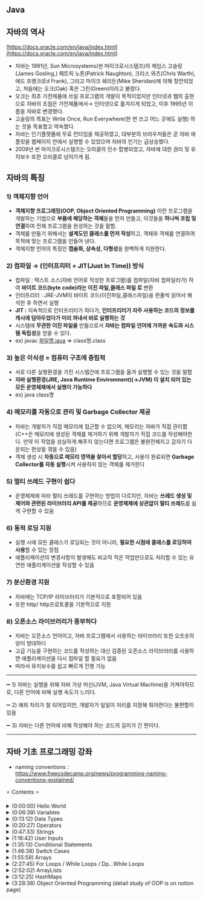 Java
--- 
## 자바의 역사

[https://docs.oracle.com/en/java/index.html](https://docs.oracle.com/en/java/index.html)

- 자바는 1991년, Sun Microsystems(썬 마이크로시스템즈)의 제임스 고슬링(James Gosling,) 패트릭 노튼(Patrick Naughton), 크리스 와츠(Chris Warth), 에드 프랭크(Ed Frank), 그리고 마이크 쉐리든(Mike Sheridan)에 의해 창안되었고, 처음에는 오크(Oak) 혹은 그린(Green)이라고 불렸다.
- 오크는 최초 가전제품에 쓰일 프로그램의 개발이 목적이었지만 인터넷과 웹의 출현으로 자바의 초점은 가전제품에서→ 인터넷으로 옮겨지게 되었고, 이후 1995년 이름을 자바로 변경했다.
- 고슬링의 목표는 Write Once, Run Everywhere(한 번 쓰고 어느 곳에도 실행) 하는 것을 목표했고 약속했다.
- 자바는 인기플랫폼에 무료 런타임을 제공하였고, 대부분의 브라우저들은 곧 자바 애플릿을 웹페이지 안에서 실행할 수 있었으며 자바의 인기는 급상승했다.
- 2009년 썬 마이크로시스템즈는 오라클의 인수 합병되었고, 자바에 대한 권리 및 유지보수 또한 오라클로 넘어가게 됨.

## 자바의 특징

### 1) 객체지향 언어

- **객체지향 프로그래밍(OOP, Object Oriented Programming)** 이란 프로그램을 개발하는 기법으로 **부품에 해당하는 객체**들을 먼저 만들고, 이것들을 **하나씩 조립 및 연결**하여 전체 프로그램을 완성하는 것을 말함.
- 객체를 만들기 위해서는 **설계도인 클래스를 먼저 작성**하고, 객체와 객체를 연결하여 목적에 맞는 프로그램을 만들어 낸다.
- 객체지향 언어의 특징인 **캡슐화, 상속성, 다형성**을 완벽하게 지원한다.

### 2) 컴파일 → (인터프리터 + JIT(Just In Time)) 방식

- 컴파일  : 텍스트 소스(자바 언어로 작성한 프로그램)를 컴파일(자바 컴파일러가) 하여 **바이트 코드(byte code)라는 이진 파일,클래스 파일 로** 변환
- 인터프리터  : JRE-JVM이 바이트 코드(이진파일,클래스파일)을 한줄씩 읽어서 해석한 후 하면서 실행
- **JIT :** 지속적으로 인터프리터가 하다가, **인터프리터가 자주 사용하는 코드의 정보를 캐시에 담아두었다가 미리 꺼내서 바로 실행하는 것**
- 시스템에 **무관한 이진 파일을** 만듦으로서 **자바는 컴파일 언어에 가까운 속도와 시스템 독립성**을 얻을 수 있다.
- ex) javac [파일명.java](http://파일명.java) ⇒ class명.class

### 3) 높은 이식성 = 컴퓨터 구조에 중립적

- 서로 다른 실행환경을 가진 시스템간에 프로그램을 옮겨 실행할 수 있는 것을 말함
- **자바 실행환경(JRE, Java Runtime Environment)(→JVM) 이 설치 되어 있는 모든 운영체제에서 실행이 가능하다**
- ex) java class명

### 4) 메모리를 자동으로 관리 및 Garbage Collector 제공

- 자바는 개발자가 직접 메모리에 접근할 수 없으며, 메모리는 자바가 직접 관리함 (C++은 메모리에 생성된 객체를 제거하기 위해 개발자가 직접 코드를 작성해야한다. 만약 이 작업을 성실하게 해주지 않는다면 프로그램은 불완전해지고 갑자기 다운되는 현상을 겪을 수 있음)
- 객체 생성 시 **자동으로 메모리 영역을 찾아서 할당**하고, 사용이 완료되면 **Garbage Collector를 자동 실행**시켜 사용하지 않는 객체를 제거한다

### 5) 멀티 쓰레드 구현이 쉽다

- 운영체제에 따라 멀티 쓰레드를 구현하는 방법이 다르지만, 자바는 **쓰레드 생성 및 제어와 관련된 라이브러리 API를 제공**하므로 **운영체제에 상관없이 멀티 쓰레드**를 쉽게 구현할 수 있음

### 6) 동적 로딩 지원

- 실행 시에 모든 클래스가 로딩되는 것이 아니라, **필요한 시점에 클래스를 로딩하여 사용**할 수 있는 장점
- 애플리케이션의 변경사항이 발생해도 비교적 적은 작업만으로도 처리할 수 있는 유연한 애플리케이션을 작성할 수 있음

### 7) 분산환경 지원

- 자바에는 TCP/IP 라이브러리가 기본적으로 포함되어 있음
- 또한 http/ http프로토콜을 기본적으로 지원

### 8) 오픈소스 라이브러리가 풍부하다

- 자바는 오픈소스 언어이고, 자바 프로그램에서 사용하는 라이브러리 또한 오프솟의 양이 방대하다
- 고급 기능을 구현하는 코드를 작성하는 대신 검증된 오픈소스 라이브러리를 사용하면 애플리케이션을 다시 컴파일 할 필요가 없음
- 따라서 유지보수를 쉽고 빠르게 진행 가능

---

➖ 1) 자바는 실행을 위해 자바 가상 머신(JVM, Java Virtual Machine)을 거쳐야하므로, 다른 언어에 비해 실행 속도가 느리다.

➖ 2) 예외 처리가 잘 되어있지만, 개발자가 일일이 처리를 지정해 줘야한다는 불편함이 있음

➖ 3) 자바는 다른 언어에 비해 작성해야 하는 코드의 길이가 긴 편이다.

---

## 자바 기초 프로그래밍 강좌
- naming conventions : https://www.freecodecamp.org/news/programming-naming-conventions-explained/

⭐️ Contents ⭐️
<details>
<summary>(0:00:00) Hello World </summary>
- 
</details>

<details>
<summary>(0:06:39) Variables</summary>
</details>

<details>
<summary>(0:13:12) Data Types</summary>

- primitive types
  - boolean type
    - boolean
  - numeric type
    - byte
    - short
    - int
    - long
    - double
    - float
  - text type
    - char 
- reference types=non-primitive types(아래 더 자세히)
  - array
  - enum
  - class
  - interface
</details>

<details>
<summary>(0:20:27) Operators</summary>
  
  - arithmetic operators
  - logical operators
  - relational operators
  - incremental/decremental operators

</details>

<details>
<summary>(0:47:33) Strings</summary>
  
  - char/String
  - String/ new String
  - String.format()
  - string.length()
  - string.isEmpty()
  - string.toUpperCase() / toLowerCase()
  - string == string2 
  - string.equals(string2) => value만 체크, equalsIgnoreCase()
  - string.replace("a","b")
  - string.contains("a") => boolean
  
</details>

<details>
<summary>(1:16:42) User Inputs</summary>
 
 - Scanner 00 = new Scanner(System.in) / scanner.close()
 - line -> int -> line 이런식 + <enter> 가 이 전 buffer에 남아있어, 뒤에 해당 변수를 사용하면 적용됨.
   - solve1) cleans up the input buffer in the middle of logic
   - solve2) get inputs as string types and then convert into whatever you want.
   - 
</details>

<details>
<summary>(1:35:13) Conditional Statements</summary>

 - if 
 - else if
 - else

</details>

<details>
<summary>(1:46:38) Switch Cases</summary>

 - switch "keyword" - case "dd" + if-else도 섞어씀
 - break 반드시 넣어야 모든 case를 타지 않음

</details>

<details>
<summary>(1:55:59) Arrays</summary>

 - import java.util.Arrays
 - char vowels[] = new char[5] = char vowels[] = {1,2,3,4,5}
 - Arrays.toString
 - Arrays.sort
 - Arrays.searching
 - Arrays.fill
 - copy
   - copy by reference : =
   - copy by value : Arrays.copyOf, copyOfRange
 - Arrays.equals(A,B)

</details>

<details>
<summary>(2:27:45) For Loops / While Loops / Dp...While Loops</summary>

 - for (initializer, for문에 진입하는 condition, undate) { 내용 }
 - initializer, while (condition) {내용, update}

</details>


<details>
<summary>(2:52:02) ArrayLists</summary>
 
 - ArrayList is wrapper class of primitive reference types.
 - ex) ArrayList<Integer> numbers = new ArrayList<Integer>(); 
 - numbers.add()
 - numbers.remove()
 - numbers.set()
 - numbers.clear()
 - numbers.size()
 - numbers.sort()
 - numbers.contains()
 - numbers.forEach() : 람다 같은
 - numbers.isEmpty()

</details>

<details>
<summary>(3:12:25) HashMaps</summary>

 - 딕셔너리와 같이 key, value를 갖음 
 - ex) HashMap<String, Integer> examScores = new HashMap<String, Integer>();
 - examScores.put()
 - examScores.get()
 - examScores.putIfAbsent()
 - examScores.replace()
 - examScores.clear()
 - examScores.size()
 - examScores.remove()
 - examScores.containsKey(), containsValue()
 - examScores.isEmpty()
 - examScores.forEach()

</details>

<details>
<summary>(3:28:38) Object Oriented Programming (detail study of OOP is on notion page) </summary>

</details>


